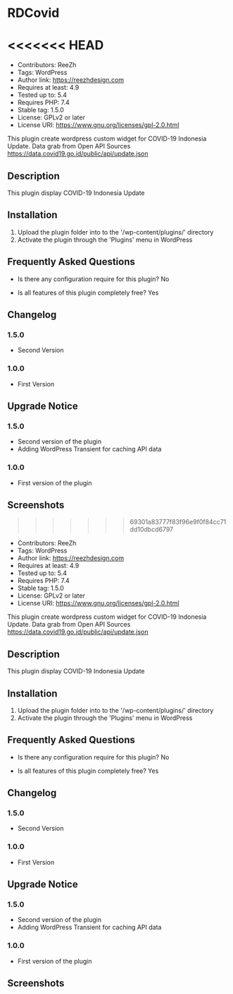# RDCovid
<<<<<<< HEAD
=======

- Contributors: ReeZh
- Tags:  WordPress
- Author link: https://reezhdesign.com
- Requires at least: 4.9
- Tested up to: 5.4
- Requires PHP: 7.4
- Stable tag: 1.5.0
- License: GPLv2 or later
- License URI: https://www.gnu.org/licenses/gpl-2.0.html

This plugin create wordpress custom widget for COVID-19 Indonesia Update. 
Data grab from Open API Sources https://data.covid19.go.id/public/api/update.json

## Description

This plugin display COVID-19 Indonesia Update

## Installation

1. Upload the plugin folder into to the '/wp-content/plugins/' directory
2. Activate the plugin through the \'Plugins\' menu in WordPress

## Frequently Asked Questions

- Is there any configuration require for this plugin?
No

- Is all features of this plugin completely free?
Yes


## Changelog

### 1.5.0
* Second Version

### 1.0.0
* First Version

## Upgrade Notice

### 1.5.0
- Second version of the plugin
- Adding WordPress Transient for caching API data

### 1.0.0
- First version of the plugin


## Screenshots
>>>>>>> 69301a83777f83f96e9f0f84cc71dd10dbcd6797

- Contributors: ReeZh
- Tags:  WordPress
- Author link: https://reezhdesign.com
- Requires at least: 4.9
- Tested up to: 5.4
- Requires PHP: 7.4
- Stable tag: 1.5.0
- License: GPLv2 or later
- License URI: https://www.gnu.org/licenses/gpl-2.0.html

This plugin create wordpress custom widget for COVID-19 Indonesia Update.
Data grab from Open API Sources https://data.covid19.go.id/public/api/update.json

## Description

This plugin display COVID-19 Indonesia Update

## Installation

1. Upload the plugin folder into to the '/wp-content/plugins/' directory
2. Activate the plugin through the \'Plugins\' menu in WordPress

## Frequently Asked Questions

- Is there any configuration require for this plugin?
No

- Is all features of this plugin completely free?
Yes


## Changelog

### 1.5.0
* Second Version

### 1.0.0
* First Version

## Upgrade Notice

### 1.5.0
- Second version of the plugin
- Adding WordPress Transient for caching API data

### 1.0.0
- First version of the plugin


## Screenshots
